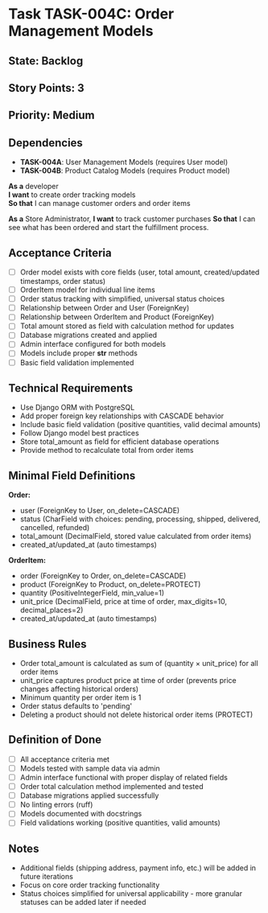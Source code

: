 # Task TASK-004C: Order Management Models

## State: Backlog
## Story Points: 3
## Priority: Medium

## Dependencies
- **TASK-004A**: User Management Models (requires User model)
- **TASK-004B**: Product Catalog Models (requires Product model)

**As a** developer  
**I want** to create order tracking models  
**So that** I can manage customer orders and order items

**As a** Store Administrator, 
**I want** to track customer purchases 
**So that** I can see what has been ordered and start the fulfillment process.

## Acceptance Criteria  
- [ ] Order model exists with core fields (user, total amount, created/updated timestamps, order status)
- [ ] OrderItem model for individual line items
- [ ] Order status tracking with simplified, universal status choices
- [ ] Relationship between Order and User (ForeignKey)
- [ ] Relationship between OrderItem and Product (ForeignKey)
- [ ] Total amount stored as field with calculation method for updates
- [ ] Database migrations created and applied
- [ ] Admin interface configured for both models
- [ ] Models include proper __str__ methods
- [ ] Basic field validation implemented

## Technical Requirements
- Use Django ORM with PostgreSQL
- Add proper foreign key relationships with CASCADE behavior
- Include basic field validation (positive quantities, valid decimal amounts)
- Follow Django model best practices
- Store total_amount as field for efficient database operations
- Provide method to recalculate total from order items

## Minimal Field Definitions
**Order:**
- user (ForeignKey to User, on_delete=CASCADE)
- status (CharField with choices: pending, processing, shipped, delivered, cancelled, refunded)
- total_amount (DecimalField, stored value calculated from order items)
- created_at/updated_at (auto timestamps)

**OrderItem:**
- order (ForeignKey to Order, on_delete=CASCADE)
- product (ForeignKey to Product, on_delete=PROTECT)
- quantity (PositiveIntegerField, min_value=1)
- unit_price (DecimalField, price at time of order, max_digits=10, decimal_places=2)
- created_at/updated_at (auto timestamps)

## Business Rules
- Order total_amount is calculated as sum of (quantity × unit_price) for all order items
- unit_price captures product price at time of order (prevents price changes affecting historical orders)
- Minimum quantity per order item is 1
- Order status defaults to 'pending'
- Deleting a product should not delete historical order items (PROTECT)

## Definition of Done
- [ ] All acceptance criteria met
- [ ] Models tested with sample data via admin
- [ ] Admin interface functional with proper display of related fields
- [ ] Order total calculation method implemented and tested
- [ ] Database migrations applied successfully
- [ ] No linting errors (ruff)
- [ ] Models documented with docstrings
- [ ] Field validations working (positive quantities, valid amounts)

## Notes
- Additional fields (shipping address, payment info, etc.) will be added in future iterations
- Focus on core order tracking functionality
- Status choices simplified for universal applicability - more granular statuses can be added later if needed